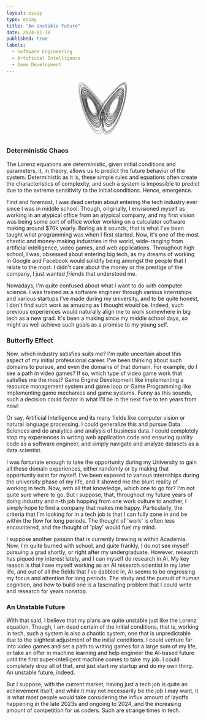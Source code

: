 ```yaml
---
layout: essay
type: essay
title: "An Unstable Future"
date: 2024-01-18
published: true
labels:
  - Software Engineering
  - Artificial Intelligence
  - Game Development
---
```


<div style="text-align: center;">
    <img src="../img/an-unstable-future/chaos-bw.jpg" alt="An metaphor to chaos theory" style="width:30%; height:30%;">
</div>

### Deterministic Chaos
The Lorenz equations are deterministic, given initial conditions and parameters, it, in theory, allows us to predict the future behavior of the system. Deterministic as it is, these simple rules and equations often create the characteristics of complexity, and such a system is impossible to predict due to the extreme sensitivity to the initial conditions. Hence, emergence.

First and foremost, I was dead certain about entering the tech industry ever since I was in middle school. Though, originally, I envisioned myself as working in an atypical office from an atypical company, and my first vision was being some sort of office worker working on a calculator software making around $70k yearly. Boring as it sounds, that is what I've been taught what programming was when I first started. Now, it's one of the most chaotic and money-making industries in the world, wide-ranging from artificial intelligence, video games, and web applications. Throughout high school, I was, obsessed about entering big tech, as my dreams of working in Google and Facebook would solidify being amongst the people that I relate to the most. I didn't care about the money or the prestige of the company, I just wanted *friends* that understood me.

Nowadays, I'm quite confused about what I want to do with computer science. I was trained as a software engineer through various internships and various startups I've made during my university, and to be quite honest, I don't find such work as amusing as I thought would be. Indeed, such previous experiences would naturally align me to work somewhere in big tech as a new grad. It's been a making since my middle school days, so might as well achieve such goals as a promise to my young self.

### Butterfly Effect
Now, which industry satisfies suits me? I'm quite uncertain about this aspect of my initial professional career. I've been thinking about such domains to pursue, and even the domains of that domain. For example, do I see a path in video games? If so, which type of video game work that satisfies me the most? Game Engine Development like implementing a resource management system and game loop or Game Programming like implementing game mechanics and game systems. Funny as this sounds, such a decision could factor in what I'll be in the next five to ten years from now!

Or say, Artificial Intelligence and its many fields like computer vision or natural language processing. I could generalize this and pursue Data Sciences and do analytics and analysis of business data. I could completely stop my experiences in writing web application code and ensuring quality code as a software engineer, and simply navigate and analyze datasets as a data scientist.

I was fortunate enough to take the opportunity during my University to gain all these domain experiences, either randomly or by making that opportunity exist for myself. I've been exposed to various internships during the university phase of my life, and it showed me the blunt reality of working in tech. Now, with all that knowledge, which one to go for? I'm not quite sure where to go. But I suppose, that, throughout my future years of doing industry and n-th job hopping from one work culture to another, I simply hope to find a company that makes me happy. Particularly, the criteria that I'm looking for in a tech job is that I can fully zone in and be within the flow for long periods. The thought of 'work' is often less encountered, and the thought of 'play' would fuel my mind.

I suppose another passion that is currently brewing is within Academia. Now, I'm quite burned with school, and quite frankly, I do not see myself pursuing a grad shortly, or right after my undergraduate. However, research has piqued my interest lately, and I can myself do research in AI. My key reason is that I see myself working as an AI research scientist in my later life, and out of all the fields that I've dabbled in, AI seems to be engrossing my focus and attention for long periods. The study and the pursuit of human cognition, and how to build one is a fascinating problem that I could write and research for years nonstop.

### An Unstable Future
With that said, I believe that my plans are quite unstable just like the Lorenz equation. Though, I am dead certain of the initial conditions, that is, working in tech, such a system is also a chaotic system, one that is unpredictable due to the slightest adjustment of the initial conditions. I could venture far into video games and set a path to writing games for a large sum of my life, or take an offer in machine learning and help engineer the AI-based future until the first super-intelligent machine comes to take my job. I could completely drop all of that, and just start my startup and do my own thing. An unstable future, indeed.


But I suppose, with the current market, having just a tech job is quite an achievement itself, and while it may not necessarily be the job I may want, it is what most people would take considering the influx amount of layoffs happening in the late 2023s and ongoing to 2024, and the increasing amount of competition for us coders. Such are strange times in tech.
